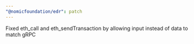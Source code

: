 ```yaml
---
"@nomicfoundation/edr": patch
---
```


Fixed eth_call and eth_sendTransaction by allowing input instead of data to match gRPC
